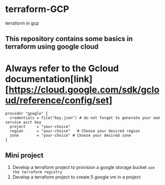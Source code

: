 # terraform-GCP
terraform in gcp

## This repository contains some basics in terraform using google cloud
# Always refer to the Gcloud documentation[link][https://cloud.google.com/sdk/gcloud/reference/config/set]

```hcl
provider "google" {
  credentials = file("key.json") # do not forget to generate your own service acct key
  project     = "your-choice"
  region      = "your-choice"   # Choose your desired region
  zone        = "your-choice" # Choose your desired zone
}

```
## Mini project
1. Develop a terraform project to provision a google storage bucket 
 `use the terraform registry`
2. Develop a terraform project to create 5 google vm in a project 